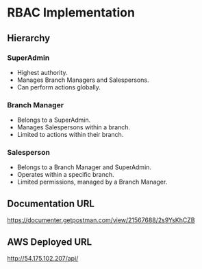 # RBAC Implementation

## Hierarchy

### SuperAdmin
- Highest authority.
- Manages Branch Managers and Salespersons.
- Can perform actions globally.

### Branch Manager
- Belongs to a SuperAdmin.
- Manages Salespersons within a branch.
- Limited to actions within their branch.

### Salesperson
- Belongs to a Branch Manager and SuperAdmin.
- Operates within a specific branch.
- Limited permissions, managed by a Branch Manager.

## Documentation URL 
 https://documenter.getpostman.com/view/21567688/2s9YsKhCZB

## AWS Deployed URL
  http://54.175.102.207/api/
